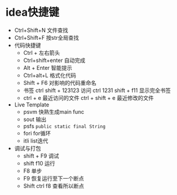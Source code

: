 # idea快捷键
- Ctrl+Shift+N 文件查找
- Ctrl+Shift+F 按str全局查找
- 代码快捷键
  - Ctrl + 左右箭头
  - Ctrl+shift+enter 自动完成
  - Alt + Enter 智能提示
  - Ctrl+alt+L 格式化代码
  - Shift + F6 对影响的代码重命名
  - 书签 ctrl shift + 123123 访问 ctrl 1231  shift + f11 显示完全书签
  - ctrl + e 最近访问的文件 ctrl + shift + e 最近修改的文件
- Live Template
  - psvm 快熟生成main func
  - sout 输出
  - psfs `public static final String`
  - fori for循环
  - itli list迭代
- 调试与打包
  - shift + F9 调试
  - shift f10 运行
  - F8 单步
  - F9 恢复运行至下一个断点
  - Shift ctrl f8 查看所以断点